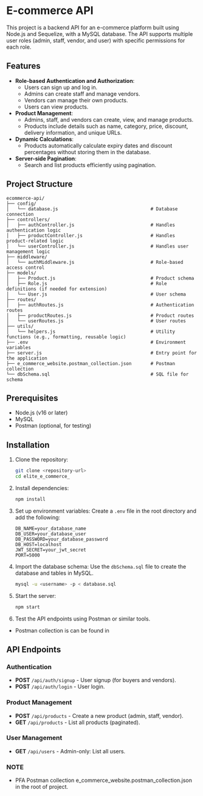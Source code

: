 # E-commerce API

This project is a backend API for an e-commerce platform built using Node.js and Sequelize, with a MySQL database. The API supports multiple user roles (admin, staff, vendor, and user) with specific permissions for each role.

## Features

- **Role-based Authentication and Authorization**:
  - Users can sign up and log in.
  - Admins can create staff and manage vendors.
  - Vendors can manage their own products.
  - Users can view products.
- **Product Management**:
  - Admins, staff, and vendors can create, view, and manage products.
  - Products include details such as name, category, price, discount, delivery information, and unique URLs.
- **Dynamic Calculations**:
  - Products automatically calculate expiry dates and discount percentages without storing them in the database.
- **Server-side Pagination**:
  - Search and list products efficiently using pagination.

## Project Structure

```
ecommerce-api/
├── config/
│   └── database.js                                  # Database connection
├── controllers/
│   ├── authController.js                            # Handles authentication logic
│   ├── productController.js                         # Handles product-related logic
│   └── userController.js                            # Handles user management logic
├── middleware/
│   └── authMiddleware.js                            # Role-based access control
├── models/
│   ├── Product.js                                   # Product schema
│   ├── Role.js                                      # Role definitions (if needed for extension)
│   └── User.js                                      # User schema
├── routes/
│   ├── authRoutes.js                                # Authentication routes
│   ├── productRoutes.js                             # Product routes
│   └── userRoutes.js                                # User routes
├── utils/
│   └── helpers.js                                   # Utility functions (e.g., formatting, reusable logic)
├── .env                                             # Environment variables
├── server.js                                        # Entry point for the application
├── e_commerce_website.postman_collection.json       # Postman collection         
└── dbSchema.sql                                     # SQL file for schema

```

## Prerequisites

- Node.js (v16 or later)
- MySQL
- Postman (optional, for testing)

## Installation

1. Clone the repository:

   ```bash
   git clone <repository-url>
   cd elite_e_commerce_
   ```

2. Install dependencies:

   ```bash
   npm install
   ```

3. Set up environment variables: Create a `.env` file in the root directory and add the following:

   ```env
   DB_NAME=your_database_name
   DB_USER=your_database_user
   DB_PASSWORD=your_database_password
   DB_HOST=localhost
   JWT_SECRET=your_jwt_secret
   PORT=5000
   ```

4. Import the database schema: Use the `dbSchema.sql` file to create the database and tables in MySQL.

   ```bash
   mysql -u <username> -p < database.sql
   ```

5. Start the server:

   ```bash
   npm start
   ```

6. Test the API endpoints using Postman or similar tools.
  - Postman collection is can be found in 
## API Endpoints

### Authentication

- **POST** `/api/auth/signup` - User signup (for buyers and vendors).
- **POST** `/api/auth/login` - User login.

### Product Management

- **POST** `/api/products` - Create a new product (admin, staff, vendor).
- **GET** `/api/products` - List all products (paginated).

### User Management

- **GET** `/api/users` - Admin-only: List all users.

### NOTE
- PFA Postman collection e_commerce_website.postman_collection.json in the root of project.

